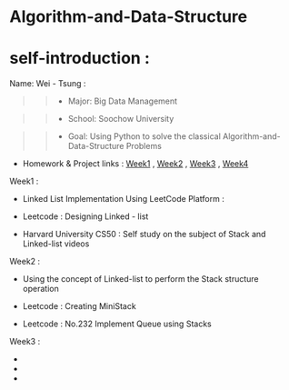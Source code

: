# Algorithm-and-Data-Structure

# self-introduction :



Name: Wei - Tsung :

>>- Major: Big Data Management

>>- School: Soochow University

>>- Goal: Using Python to solve the classical Algorithm-and-Data-Structure Problems


- Homework & Project links :
[Week1](https://github.com/Wei-Tsung/Algorithm-and-Data-Structure/blob/master/Week1) , [Week2]() , [Week3]() , [Week4]()



Week1 :

- Linked List Implementation Using LeetCode Platform :

- Leetcode : Designing Linked - list

- Harvard University CS50 : Self study on the subject of Stack and Linked-list videos


Week2 :

- Using the concept of Linked-list to perform the Stack structure operation

- Leetcode : Creating MiniStack

- Leetcode : No.232 Implement Queue using Stacks

Week3 :

-
-
-

